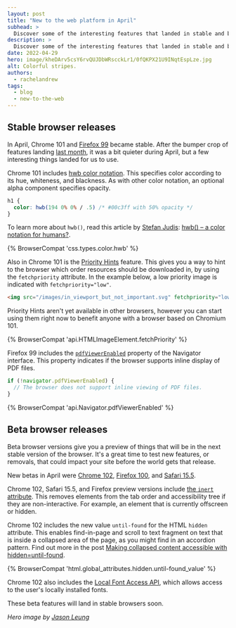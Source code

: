 ```yaml
---
layout: post
title: "New to the web platform in April"
subhead: >
  Discover some of the interesting features that landed in stable and beta web browsers during April 2022. 
description: >
  Discover some of the interesting features that landed in stable and beta web browsers during April 2022.
date: 2022-04-29
hero: image/kheDArv5csY6rvQUJDbWRscckLr1/0fQKPX21U9INqtEspLze.jpg
alt: Colorful stripes.
authors:
  - rachelandrew
tags:
  - blog
  - new-to-the-web
---
```


## Stable browser releases

In April, Chrome 101 and [Firefox 99](https://developer.mozilla.org/docs/Mozilla/Firefox/Releases/99) became stable. After the bumper crop of features landing [last month](/web-platform-03-2022/), it was a bit quieter during April, but a few interesting things landed for us to use.

Chrome 101 includes [hwb color notation](https://developer.mozilla.org/docs/Web/CSS/color_value/hwb). This specifies color according to its hue, whiteness, and blackness. As with other color notation, an optional alpha component specifies opacity.

```css
h1 {
  color: hwb(194 0% 0% / .5) /* #00c3ff with 50% opacity */
}
```

To learn more about `hwb()`, read this article by [Stefan Judis](https://twitter.com/stefanjudis/): [hwb() – a color notation for humans?](https://www.stefanjudis.com/blog/hwb-a-color-notation-for-humans/).

{% BrowserCompat 'css.types.color.hwb' %}

Also in Chrome 101 is the [Priority Hints](/priority-hints/) feature. This gives you a way to hint to the browser which order resources should be downloaded in, by using the `fetchpriority` attribute. In the example below, a low priority image is indicated with `fetchpriority="low"`.

```html
<img src="/images/in_viewport_but_not_important.svg" fetchpriority="low" alt="I'm an unimportant image!">
```

Priority Hints aren't yet available in other browsers, however you can start using them right now to benefit anyone with a browser based on Chromium 101.

{% BrowserCompat 'api.HTMLImageElement.fetchPriority' %}

Firefox 99 includes the [`pdfViewerEnabled`](https://developer.mozilla.org/docs/Web/API/Navigator/pdfViewerEnabled) property of the Navigator interface. This property indicates if the browser supports inline display of PDF files.

```js
if (!navigator.pdfViewerEnabled) {
  // The browser does not support inline viewing of PDF files.
}
```

{% BrowserCompat 'api.Navigator.pdfViewerEnabled' %}

## Beta browser releases

Beta browser versions give you a preview of things that will be in the next stable version of the browser. It's a great time to test new features, or removals, that could impact your site before the world gets that release.

New betas in April were [Chrome 102](https://blog.chromium.org/2022/04/chrome-102-window-controls-overlay-host.html), [Firefox 100](https://developer.mozilla.org/docs/Mozilla/Firefox/Releases/100), and [Safari 15.5](https://developer.apple.com/documentation/safari-release-notes/safari-15_5-release-notes). 

Chrome 102, Safari 15.5, and Firefox preview versions include [the `inert` attribute](https://developer.chrome.com/blog/inert/). This removes elements from the tab order and accessibility tree if they are non-interactive. For example, an element that is currently offscreen or hidden. 

Chrome 102 includes the new value `until-found` for the HTML `hidden` attribute. This enables find-in-page and scroll to text fragment on text that is inside a collapsed area of the page, as you might find in an accordion pattern. Find out more in the post [Making collapsed content accessible with hidden=until-found](https://developer.chrome.com/blog/hidden-until-found/).

{% BrowserCompat 'html.global_attributes.hidden.until-found_value' %}

Chrome 102 also includes the [Local Font Access API](https://web.dev/local-fonts/), which allows access to the user's locally installed fonts.

These beta features will land in stable browsers soon.

_Hero image by [Jason Leung](https://unsplash.com/@ninjason)_
  
  